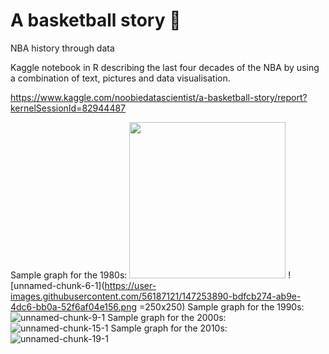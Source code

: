 # A basketball story 🏀
NBA history through data

Kaggle notebook in R describing the last four decades of the NBA by using a combination of text, pictures and data visualisation.



https://www.kaggle.com/noobiedatascientist/a-basketball-story/report?kernelSessionId=82944487

Sample graph for the 1980s:
<img src="https://user-images.githubusercontent.com/56187121/147253890-bdfcb274-ab9e-4dc6-bb0a-52f6af04e156.png" height="250" width="250"/>
![unnamed-chunk-6-1](https://user-images.githubusercontent.com/56187121/147253890-bdfcb274-ab9e-4dc6-bb0a-52f6af04e156.png =250x250)
Sample graph for the 1990s:
![unnamed-chunk-9-1](https://user-images.githubusercontent.com/56187121/147253893-22ce927e-dd26-4325-9f9b-c064f254dc1c.png)
Sample graph for the 2000s:
![unnamed-chunk-15-1](https://user-images.githubusercontent.com/56187121/147253894-2078379a-d126-4251-9ce0-fe2616dc3347.png)
Sample graph for the 2010s:
![unnamed-chunk-19-1](https://user-images.githubusercontent.com/56187121/147253897-29e8932a-ec6e-443e-95a3-8f37c27b5157.png)
